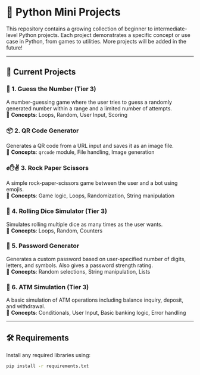 # 🐍 Python Mini Projects

This repository contains a growing collection of beginner to intermediate-level Python projects. Each project demonstrates a specific concept or use case in Python, from games to utilities. More projects will be added in the future!

---

## 📂 Current Projects

### 🎯 1. Guess the Number (Tier 3)
A number-guessing game where the user tries to guess a randomly generated number within a range and a limited number of attempts.  
🔸 **Concepts**: Loops, Random, User Input, Scoring

### 📦 2. QR Code Generator
Generates a QR code from a URL input and saves it as an image file.  
🔸 **Concepts**: `qrcode` module, File handling, Image generation

### ✊✋✌️ 3. Rock Paper Scissors
A simple rock-paper-scissors game between the user and a bot using emojis.  
🔸 **Concepts**: Game logic, Loops, Randomization, String manipulation

### 🎲 4. Rolling Dice Simulator (Tier 3)
Simulates rolling multiple dice as many times as the user wants.  
🔸 **Concepts**: Loops, Random, Counters

### 🔐 5. Password Generator
Generates a custom password based on user-specified number of digits, letters, and symbols. Also gives a password strength rating.  
🔸 **Concepts**: Random selections, String manipulation, Lists

### 🏧 6. ATM Simulation (Tier 3)
A basic simulation of ATM operations including balance inquiry, deposit, and withdrawal.  
🔸 **Concepts**: Conditionals, User Input, Basic banking logic, Error handling


---

## 🛠️ Requirements

Install any required libraries using:

```bash
pip install -r requirements.txt

